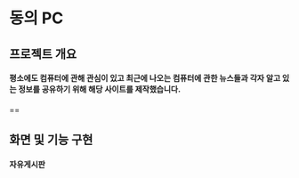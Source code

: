 동의 PC
==
## 프로젝트 개요
#### 평소에도 컴퓨터에 관해 관심이 있고 최근에 나오는 컴퓨터에 관한 뉴스들과     각자 알고 있는 정보를 공유하기 위해 해당 사이트를 제작했습니다.

==
## 화면 및 기능 구현
#### 자유게시판
